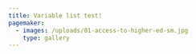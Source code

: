 ```yaml
---
title: Variable list test!
pagemaker:
  - images: /uploads/01-access-to-higher-ed-sm.jpg
    type: gallery
---
```


